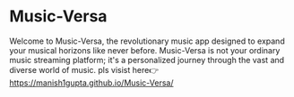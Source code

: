 # Music-Versa
Welcome to Music-Versa, the revolutionary music app designed to expand your musical horizons like never before. Music-Versa is not your ordinary music streaming platform; it's a personalized journey through the vast and diverse world of music.
pls visist here👉 https://manish1gupta.github.io/Music-Versa/
